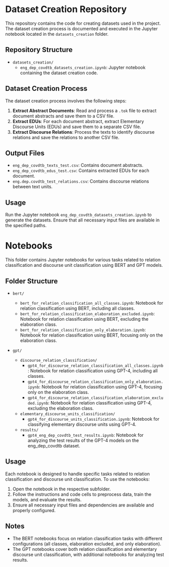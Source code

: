 # Dataset Creation Repository

This repository contains the code for creating datasets used in the project. The dataset creation process is documented and executed in the Jupyter notebook located in the `datasets_creation` folder.

## Repository Structure

- `datasets_creation/`
  - `eng_dep_covdtb_datasets_creation.ipynb`: Jupyter notebook containing the dataset creation code.

## Dataset Creation Process

The dataset creation process involves the following steps:

1. **Extract Abstract Documents**: Read and process a `.tok` file to extract document abstracts and save them to a CSV file.
2. **Extract EDUs**: For each document abstract, extract Elementary Discourse Units (EDUs) and save them to a separate CSV file.
3. **Extract Discourse Relations**: Process the texts to identify discourse relations and save the relations to another CSV file.

## Output Files

- `eng_dep_covdtb_texts_test.csv`: Contains document abstracts.
- `eng_dep_covdtb_edus_test.csv`: Contains extracted EDUs for each document.
- `eng.dep.covdtb_test_relations.csv`: Contains discourse relations between text units.

## Usage

Run the Jupyter notebook `eng_dep_covdtb_datasets_creation.ipynb` to generate the datasets. Ensure that all necessary input files are available in the specified paths.


# Notebooks

This folder contains Jupyter notebooks for various tasks related to relation classification and discourse unit classification using BERT and GPT models.

## Folder Structure

- `bert/`
  - `bert_for_relation_classification_all_classes.ipynb`: Notebook for relation classification using BERT, including all classes.
  - `bert_for_relation_classification_elaboration_excluded.ipynb`: Notebook for relation classification using BERT, excluding the elaboration class.
  - `bert_for_relation_classification_only_elaboration.ipynb`: Notebook for relation classification using BERT, focusing only on the elaboration class.

- `gpt/`
  - `discourse_relation_classification/`
    - `gpt4_for_discourse_relation_classification_all_classes.ipynb`: Notebook for relation classification using GPT-4, including all classes.
    - `gpt4_for_discourse_relation_classification_only_elaboration.ipynb`: Notebook for relation classification using GPT-4, focusing only on the elaboration class.
    - `gpt4_for_discourse_relation_classification_elaboration_excluded.ipynb`: Notebook for relation classification using GPT-4, excluding the elaboration class.
  - `elementary_discourse_units_classification/`
    - `gpt4_for_discourse_units_classification.ipynb`: Notebook for classifying elementary discourse units using GPT-4.
  - `results/`
    - `gpt4_eng_dep_covdtb_test_results.ipynb`: Notebook for analyzing the test results of the GPT-4 models on the eng_dep_covdtb dataset.

## Usage

Each notebook is designed to handle specific tasks related to relation classification and discourse unit classification. To use the notebooks:

1. Open the notebook in the respective subfolder.
2. Follow the instructions and code cells to preprocess data, train the models, and evaluate the results.
3. Ensure all necessary input files and dependencies are available and properly configured.

## Notes

- The BERT notebooks focus on relation classification tasks with different configurations (all classes, elaboration excluded, and only elaboration).
- The GPT notebooks cover both relation classification and elementary discourse unit classification, with additional notebooks for analyzing test results.
